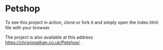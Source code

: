 # Petshop

To see this project in action, clone or fork it and simply open the index.html file with your browser.

The project is also available at this address https://chrisjonathan.co.uk/Petshop/ .
